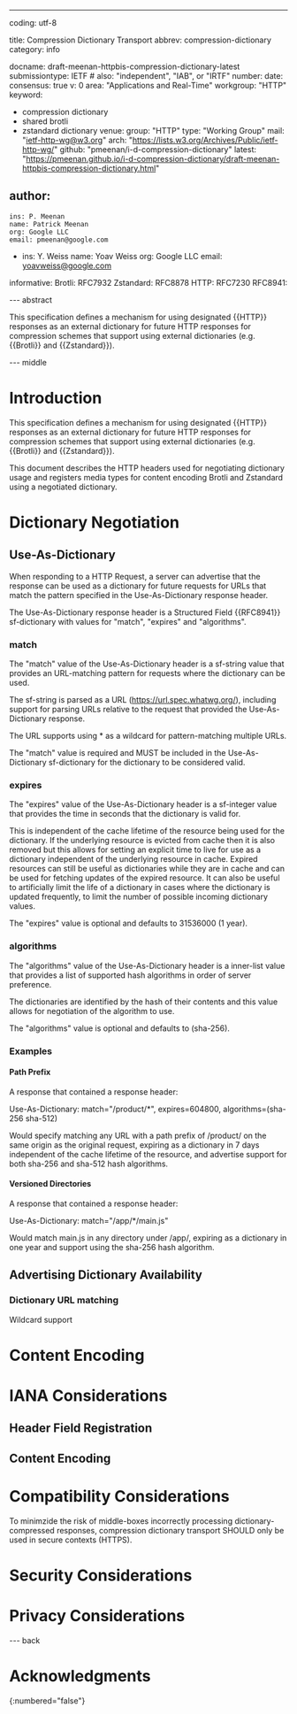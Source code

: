---
coding: utf-8

title: Compression Dictionary Transport
abbrev: compression-dictionary
category: info

docname: draft-meenan-httpbis-compression-dictionary-latest
submissiontype: IETF  # also: "independent", "IAB", or "IRTF"
number:
date:
consensus: true
v: 0
area: "Applications and Real-Time"
workgroup: "HTTP"
keyword:
 - compression dictionary
 - shared brotli
 - zstandard dictionary
venue:
  group: "HTTP"
  type: "Working Group"
  mail: "ietf-http-wg@w3.org"
  arch: "https://lists.w3.org/Archives/Public/ietf-http-wg/"
  github: "pmeenan/i-d-compression-dictionary"
  latest: "https://pmeenan.github.io/i-d-compression-dictionary/draft-meenan-httpbis-compression-dictionary.html"

author:
  -
    ins: P. Meenan
    name: Patrick Meenan
    org: Google LLC
    email: pmeenan@google.com
  -
    ins: Y. Weiss
    name: Yoav Weiss
    org: Google LLC
    email: yoavweiss@google.com

informative:
  Brotli: RFC7932
  Zstandard: RFC8878
  HTTP: RFC7230
  RFC8941:

--- abstract

This specification defines a mechanism for using designated {{HTTP}} responses
as an external dictionary for future HTTP responses for compression schemes
that support using external dictionaries (e.g. {{Brotli}} and {{Zstandard}}).

--- middle

# Introduction

This specification defines a mechanism for using designated {{HTTP}} responses
as an external dictionary for future HTTP responses for compression schemes
that support using external dictionaries (e.g. {{Brotli}} and {{Zstandard}}).

This document describes the HTTP headers used for negotiating dictionary usage
and registers media types for content encoding Brotli and Zstandard using a
negotiated dictionary.

# Dictionary Negotiation

## Use-As-Dictionary

When responding to a HTTP Request, a server can advertise that the response can
be used as a dictionary for future requests for URLs that match the pattern
specified in the Use-As-Dictionary response header.

The Use-As-Dictionary response header is a Structured Field {{RFC8941}}
sf-dictionary with values for "match", "expires" and "algorithms".

### match

The "match" value of the Use-As-Dictionary header is a sf-string value that
provides an URL-matching pattern for requests where the dictionary can be used.

The sf-string is parsed as a URL (https://url.spec.whatwg.org/), including
support for parsing URLs relative to the request that provided the
Use-As-Dictionary response.

The URL supports using * as a wildcard for pattern-matching multiple URLs.

The "match" value is required and MUST be included in the Use-As-Dictionary
sf-dictionary for the dictionary to be considered valid.

### expires

The "expires" value of the Use-As-Dictionary header is a sf-integer value that
provides the time in seconds that the dictionary is valid for.

This is independent of the cache lifetime of the resource being used for the
dictionary. If the underlying resource is evicted from cache then it is also
removed but this allows for setting an explicit time to live for use as a
dictionary independent of the underlying resource in cache. Expired resources
can still be useful as dictionaries while they are in cache and can be used for
fetching updates of the expired resource. It can also be useful to artificially
limit the life of a dictionary in cases where the dictionary is updated
frequently, to limit the number of possible incoming dictionary values.

The "expires" value is optional and defaults to 31536000 (1 year).

### algorithms

The "algorithms" value of the Use-As-Dictionary header is a inner-list value
that provides a list of supported hash algorithms in order of server
preference.

The dictionaries are identified by the hash of their contents and this value
allows for negotiation of the algorithm to use.

The "algorithms" value is optional and defaults to (sha-256).

### Examples

#### Path Prefix

A response that contained a response header:

Use-As-Dictionary: match="/product/*", expires=604800, algorithms=(sha-256 sha-512)

Would specify matching any URL with a path prefix of /product/ on the same
origin as the original request, expiring as a dictionary in 7 days independent
of the cache lifetime of the resource, and advertise support for both sha-256
and sha-512 hash algorithms.

#### Versioned Directories

A response that contained a response header:

Use-As-Dictionary: match="/app/*/main.js"

Would match main.js in any directory under /app/, expiring as a dictionary in
one year and support using the sha-256 hash algorithm.

## Advertising Dictionary Availability

### Dictionary URL matching

Wildcard support

# Content Encoding

# IANA Considerations

## Header Field Registration

## Content Encoding

# Compatibility Considerations

To minimzide the risk of middle-boxes incorrectly processing dictionary-compressed
responses, compression dictionary transport SHOULD only be used in secure contexts
(HTTPS).

# Security Considerations

# Privacy Considerations

--- back

# Acknowledgments
{:numbered="false"}
